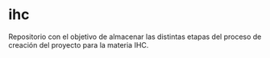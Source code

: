 # ihc
Repositorio con el objetivo de almacenar las distintas etapas del proceso de creación del proyecto para la materia IHC.
